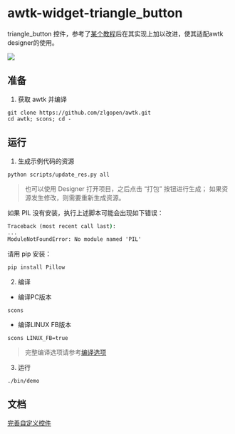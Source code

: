 # awtk-widget-triangle_button

triangle_button 控件，参考了[某个教程](https://blog.csdn.net/a232664/article/details/104858904)后在其实现上加以改进，使其适配awtk designer的使用。

![](docs/images/ui.jpg)

## 准备

1. 获取 awtk 并编译

```
git clone https://github.com/zlgopen/awtk.git
cd awtk; scons; cd -
```

## 运行

1. 生成示例代码的资源

```
python scripts/update_res.py all
```
> 也可以使用 Designer 打开项目，之后点击 “打包” 按钮进行生成；
> 如果资源发生修改，则需要重新生成资源。

如果 PIL 没有安装，执行上述脚本可能会出现如下错误：
```cmd
Traceback (most recent call last):
...
ModuleNotFoundError: No module named 'PIL'
```
请用 pip 安装：
```cmd
pip install Pillow
```

2. 编译

* 编译PC版本

```
scons
```

* 编译LINUX FB版本

```
scons LINUX_FB=true
```

> 完整编译选项请参考[编译选项](https://github.com/zlgopen/awtk-widget-generator/blob/master/docs/build_options.md)

3. 运行

```
./bin/demo
```

## 文档

[完善自定义控件](https://github.com/zlgopen/awtk-widget-generator/blob/master/docs/improve_generated_widget.md)
